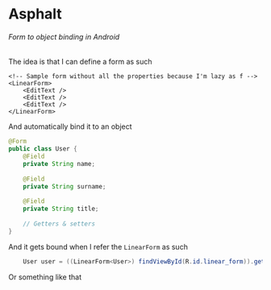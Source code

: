 # Asphalt
###### Form to object binding in Android

The idea is that I can define a form as such

```
<!-- Sample form without all the properties because I'm lazy as f -->
<LinearForm>
    <EditText />
    <EditText />
    <EditText />
</LinearForm>
```

And automatically bind it to an object

```java
@Form
public class User {
    @Field
    private String name;
    
    @Field
    private String surname;
    
    @Field
    private String title;
    
    // Getters & setters
}
```

And it gets bound when I refer the `LinearForm` as such

```java
    User user = ((LinearForm<User>) findViewById(R.id.linear_form)).getObject();
```

Or something like that
